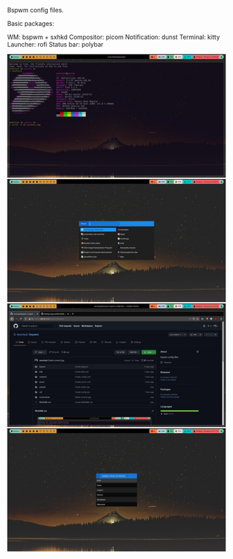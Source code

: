Bspwm config files.

Basic packages:

WM: bspwm + sxhkd
Compositor: picom
Notification: dunst
Terminal: kitty
Launcher: rofi
Status bar: polybar

![Image](https://github.com/woonlyst/bspwm/blob/main/screenshots/screen1.jpg)
![Image](https://github.com/woonlyst/bspwm/blob/main/screenshots/screen2.jpg)
![Image](https://github.com/woonlyst/bspwm/blob/main/screenshots/screen3.jpg)
![Image](https://github.com/woonlyst/bspwm/blob/main/screenshots/screen4.jpg)
